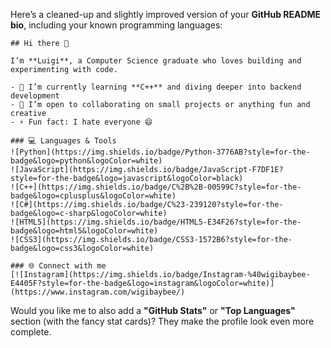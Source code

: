 Here’s a cleaned-up and slightly improved version of your **GitHub README bio**, including your known programming languages:

```{"id":"74281","variant":"standard","title":"GitHub README Profile for Luigi"}
## Hi there 👋  

I’m **Luigi**, a Computer Science graduate who loves building and experimenting with code.  

- 🌱 I’m currently learning **C++** and diving deeper into backend development  
- 👯 I’m open to collaborating on small projects or anything fun and creative  
- ⚡ Fun fact: I hate everyone 😄  

### 💻 Languages & Tools  
![Python](https://img.shields.io/badge/Python-3776AB?style=for-the-badge&logo=python&logoColor=white)
![JavaScript](https://img.shields.io/badge/JavaScript-F7DF1E?style=for-the-badge&logo=javascript&logoColor=black)
![C++](https://img.shields.io/badge/C%2B%2B-00599C?style=for-the-badge&logo=cplusplus&logoColor=white)
![C#](https://img.shields.io/badge/C%23-239120?style=for-the-badge&logo=c-sharp&logoColor=white)
![HTML5](https://img.shields.io/badge/HTML5-E34F26?style=for-the-badge&logo=html5&logoColor=white)
![CSS3](https://img.shields.io/badge/CSS3-1572B6?style=for-the-badge&logo=css3&logoColor=white)

### 🌐 Connect with me  
[![Instagram](https://img.shields.io/badge/Instagram-%40wigibaybee-E4405F?style=for-the-badge&logo=instagram&logoColor=white)](https://www.instagram.com/wigibaybee/)
```

Would you like me to also add a **"GitHub Stats"** or **"Top Languages"** section (with the fancy stat cards)? They make the profile look even more complete.
